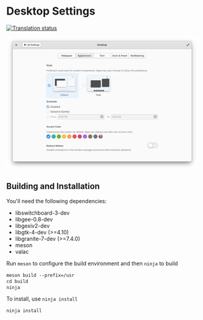 # Desktop Settings
[![Translation status](https://l10n.elementary.io/widgets/switchboard/-/switchboard-plug-pantheon-shell/svg-badge.svg)](https://l10n.elementary.io/engage/switchboard/?utm_source=widget)

![screenshot](data/screenshot-appearance.png?raw=true)

## Building and Installation

You'll need the following dependencies:

* libswitchboard-3-dev
* libgee-0.8-dev
* libgexiv2-dev
* libgtk-4-dev (>=4.10)
* libgranite-7-dev (>=7.4.0)
* meson
* valac

Run `meson` to configure the build environment and then `ninja` to build

    meson build --prefix=/usr
    cd build
    ninja

To install, use `ninja install`

    ninja install
